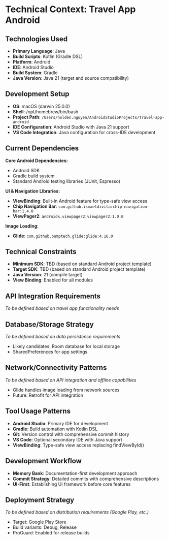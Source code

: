 # Technical Context: Travel App Android

## Technologies Used
- **Primary Language**: Java
- **Build Scripts**: Kotlin (Gradle DSL)
- **Platform**: Android
- **IDE**: Android Studio
- **Build System**: Gradle
- **Java Version**: Java 21 (target and source compatibility)

## Development Setup
- **OS**: macOS (darwin 25.0.0)
- **Shell**: /opt/homebrew/bin/bash
- **Project Path**: `/Users/holden.nguyen/AndroidStudioProjects/travel-app-android`
- **IDE Configuration**: Android Studio with Java 21 support
- **VS Code Integration**: Java configuration for cross-IDE development

## Current Dependencies
**Core Android Dependencies:**
- Android SDK
- Gradle build system
- Standard Android testing libraries (JUnit, Espresso)

**UI & Navigation Libraries:**
- **ViewBinding**: Built-in Android feature for type-safe view access
- **Chip Navigation Bar**: `com.github.ismaeldivita:chip-navigation-bar:1.4.0`
- **ViewPager2**: `androidx.viewpager2:viewpager2:1.0.0`

**Image Loading:**
- **Glide**: `com.github.bumptech.glide:glide:4.16.0`

## Technical Constraints
- **Minimum SDK**: TBD (based on standard Android project template)
- **Target SDK**: TBD (based on standard Android project template)
- **Java Version**: 21 (compile target)
- **View Binding**: Enabled for all modules

## API Integration Requirements
*To be defined based on travel app functionality needs*

## Database/Storage Strategy
*To be defined based on data persistence requirements*
- Likely candidates: Room database for local storage
- SharedPreferences for app settings

## Network/Connectivity Patterns
*To be defined based on API integration and offline capabilities*
- Glide handles image loading from network sources
- Future: Retrofit for API integration

## Tool Usage Patterns
- **Android Studio**: Primary IDE for development
- **Gradle**: Build automation with Kotlin DSL
- **Git**: Version control with comprehensive commit history
- **VS Code**: Optional secondary IDE with Java support
- **ViewBinding**: Type-safe view access replacing findViewById()

## Development Workflow
- **Memory Bank**: Documentation-first development approach
- **Commit Strategy**: Detailed commits with comprehensive descriptions
- **UI-First**: Establishing UI framework before core features

## Deployment Strategy
*To be defined based on distribution requirements (Google Play, etc.)*
- Target: Google Play Store
- Build variants: Debug, Release
- ProGuard: Enabled for release builds 